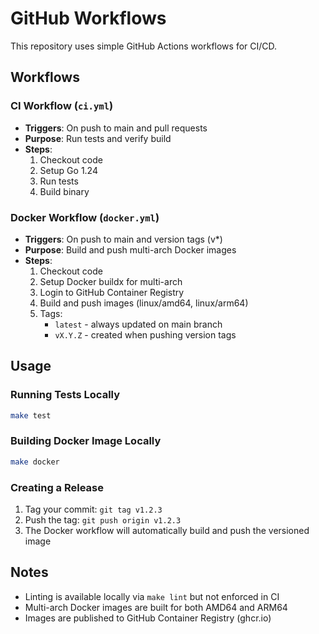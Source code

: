 # GitHub Workflows

This repository uses simple GitHub Actions workflows for CI/CD.

## Workflows

### CI Workflow (`ci.yml`)
- **Triggers**: On push to main and pull requests
- **Purpose**: Run tests and verify build
- **Steps**:
  1. Checkout code
  2. Setup Go 1.24
  3. Run tests
  4. Build binary

### Docker Workflow (`docker.yml`)
- **Triggers**: On push to main and version tags (v*)
- **Purpose**: Build and push multi-arch Docker images
- **Steps**:
  1. Checkout code
  2. Setup Docker buildx for multi-arch
  3. Login to GitHub Container Registry
  4. Build and push images (linux/amd64, linux/arm64)
  5. Tags:
     - `latest` - always updated on main branch
     - `vX.Y.Z` - created when pushing version tags

## Usage

### Running Tests Locally
```bash
make test
```

### Building Docker Image Locally
```bash
make docker
```

### Creating a Release
1. Tag your commit: `git tag v1.2.3`
2. Push the tag: `git push origin v1.2.3`
3. The Docker workflow will automatically build and push the versioned image

## Notes

- Linting is available locally via `make lint` but not enforced in CI
- Multi-arch Docker images are built for both AMD64 and ARM64
- Images are published to GitHub Container Registry (ghcr.io)